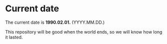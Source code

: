 # Current date

The current date is **1990.02.01.** (YYYY.MM.DD.)

This repository will be good when the world ends, so we will know how long it lasted.